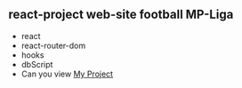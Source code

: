 ## react-project web-site football MP-Liga 
- react
- react-router-dom
- hooks
- dbScript 
- Can you view [My Project](https://kadirov-Fariddun.github.io/web-app)

